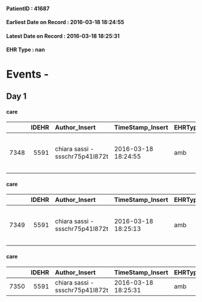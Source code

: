 
#### PatientID : 41687
#### Earliest Date on Record : 2016-03-18 18:24:55
#### Latest Date on Record : 2016-03-18 18:25:31
#### EHR Type : nan

# Events - 

## Day 1

#### care
|      |   IDEHR | Author_Insert                   | TimeStamp_Insert    | EHRType   |   PatientID |   IDGESTIONE_AUSILI |   ds_ncons |   opt_annulla_consegna | dt_Ric_consegna     | dt_ric_cons_forn    | opt_ausilio                                     |
|-----:|--------:|:--------------------------------|:--------------------|:----------|------------:|--------------------:|-----------:|-----------------------:|:--------------------|:--------------------|:------------------------------------------------|
| 7348 |    5591 | chiara sassi - ssschr75p41l872t | 2016-03-18 18:24:55 | amb       |       41687 |                7232 |      27447 |                      0 | 2016-03-18 00:00:00 | 2016-03-18 00:00:00 | electronic articulated bed with side rails # 14 |

#### care
|      |   IDEHR | Author_Insert                   | TimeStamp_Insert    | EHRType   |   PatientID |   IDGESTIONE_AUSILI |   ds_ncons |   opt_annulla_consegna | dt_Ric_consegna     | dt_ric_cons_forn    | opt_ausilio                             |
|-----:|--------:|:--------------------------------|:--------------------|:----------|------------:|--------------------:|-----------:|-----------------------:|:--------------------|:--------------------|:----------------------------------------|
| 7349 |    5591 | chiara sassi - ssschr75p41l872t | 2016-03-18 18:25:13 | amb       |       41687 |                7233 |      27447 |                      0 | 2016-03-18 00:00:00 | 2016-03-18 00:00:00 | antid air mattress with compressor # 16 |

#### care
|      |   IDEHR | Author_Insert                   | TimeStamp_Insert    | EHRType   |   PatientID |   IDGESTIONE_AUSILI |   ds_ncons |   opt_annulla_consegna | dt_Ric_consegna     | dt_ric_cons_forn    | opt_ausilio            |
|-----:|--------:|:--------------------------------|:--------------------|:----------|------------:|--------------------:|-----------:|-----------------------:|:--------------------|:--------------------|:-----------------------|
| 7350 |    5591 | chiara sassi - ssschr75p41l872t | 2016-03-18 18:25:31 | amb       |       41687 |                7234 |      27477 |                      0 | 2016-03-18 00:00:00 | 2016-03-18 00:00:00 | comfortable chair # 21 |



